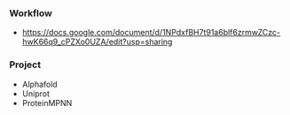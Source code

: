 
### Workflow
* https://docs.google.com/document/d/1NPdxfBH7t91a6blf6zrmwZCzc-hwK66q9_cPZXo0UZA/edit?usp=sharing

### Project
* Alphafold
* Uniprot
* ProteinMPNN
